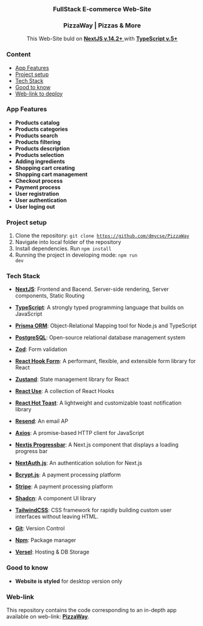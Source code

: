 <div align="center">

  <h3 align="center">FullStack E-commerce Web-Site</h3>
   <h3 align="center">PizzaWay | Pizzas & More</h3>

   <div align="center">
     This Web-Site buld on <a href="https://nextjs.org/" target="_blank"><b>NextJS v.14.2+</b> </a>with <a href="https://www.typescriptlang.org/" target="_blank"><b>TypeScript v.5+</b></a>
    </div>
</div>

### <a name="table">Content</a>

- [App Features](#features)
- [Project setup](#setup)
- [Tech Stack](#tech-stack)
- [Good to know](#know)
- [Web-link to deploy](#web-link)

### <a name="features">App Features</a>

* **Products catalog**
* **Products categories**
* **Products search**
* **Products filtering**
* **Products description**
* **Products selection**
* **Adding ingredients**
* **Shopping cart creating**
* **Shopping cart management**
* **Checkout process**
* **Payment process**
* **User registration**
* **User authentication**
* **User loging out**


### <a name="features">Project setup</a>
1. Clone the repository: <code>git clone https://github.com/dmycse/PizzaWay</code>
2. Navigate into local folder of the repository
3. Install dependencies. Run <code>npm install</code>
4. Running the project in developing mode: <code>npm run dev</code>


### <a name="tech-stack">Tech Stack</a>

* **[NextJS](https://nextjs.org/)**: Frontend and Bacend. Server-side rendering, Server components, Static Routing
* **[TypeScript](https://www.typescriptlang.org/)**: A strongly typed programming language that builds on JavaScript
* **[Prisma ORM](https://prisma.io/)**: Object-Relational Mapping tool for Node.js and TypeScript
* **[PostgreSQL](https://postgresql.org/)**: Open-source relational database management system
* **[Zod](https://zod.dev/)**: Form validation
* **[React Hook Form](https://react-hook-form.com/)**: A performant, flexible, and extensible form library for React
* **[Zustand](https://zustand-demo.pmnd.rs/)**: State management library for React
* **[React Use](https://github.com/streamich/react-use/)**: A collection of React Hooks
* **[React Hot Toast](https://react-hot-toast.com/)**: A lightweight and customizable toast notification library
* **[Resend](https://resend.com/)**: An email AP
* **[Axios](https://axios-http.com/)**: A promise-based HTTP client for JavaScript
* **[Nextjs Progressbar](https://github.com/apal21/nextjs-progressbar/)**: A Next.js component that displays a loading progress bar
* **[NextAuth.js](https://next-auth.js.org/)**: An authentication solution for Next.js
* **[Bcrypt.js](https://github.com/dcodeIO/bcrypt.js/)**: A payment processing platform
* **[Stripe](https://stripe.com/)**: A payment processing platform
* **[Shadcn](https://shadcn.dev/)**: A component UI library 
* **[TailwindCSS](https://tailwindcss.com/)**: CSS framework for rapidly building custom user interfaces without leaving HTML.
* **[Git](https://git-scm.com/)**: Version Control
* **[Npm](https://www.npmjs.com/)**: Package manager

* **[Versel](https://vercel.com/)**: Hosting & DB Storage


### <a name="know">Good to know</a>
* **Website is styled** for desktop version only


### <a name="web-link">Web-link</a>
This repository contains the code corresponding to an in-depth app available on web-link: <a href="https://.." target="_blank"><b>PizzaWay</b></a>. 